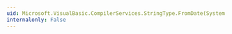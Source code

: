 ```yaml
---
uid: Microsoft.VisualBasic.CompilerServices.StringType.FromDate(System.DateTime)
internalonly: False
---
```

